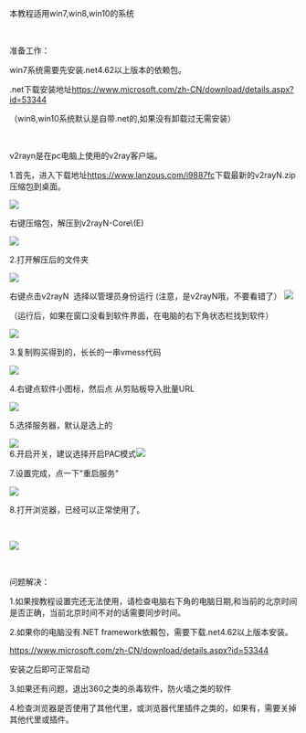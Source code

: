 <p>
	本教程适用win7,win8,win10的系统
</p>
<p>
	<br />
</p>
<p>
	准备工作：
</p>
<p>
	win7系统需要先安装.net4.62以上版本的依赖包。
</p>
<p>
	.net下载安装地址<a href="https://www.microsoft.com/zh-CN/download/details.aspx?id=53344" target="_blank">https://www.microsoft.com/zh-CN/download/details.aspx?id=53344</a>
</p>
<p>
	（win8,win10系统默认是自带.net的,如果没有卸载过无需安装）
</p>
<p>
	<br />
</p>
<p>
	v2rayn是在pc电脑上使用的v2ray客户端。
</p>
<p>
	1.首先，进入下载地址<a href="https://ssrr.lanzous.com/i9887fc" target="_blank">https://www.lanzous.com/i9887fc</a>下载最新的v2rayN.zip压缩包到桌面。
</p>
<p>
		<img src="http://jpg.8888888.best/n1.jpg" />
</p>
<p>
	右键压缩包，解压到v2rayN-Core\(E)
</p>
<p>
		<img src="http://jpg.8888888.best/n2.jpg" />
</p>
<p>
	2.打开解压后的文件夹
</p>
<p>
		<img src="http://jpg.8888888.best/n3.jpg" />
</p>
<p>
	右键点击v2rayN&nbsp;&nbsp;选择以管理员身份运行&nbsp;(注意，是v2rayN哦，不要看错了）	<img src="http://jpg.8888888.best/n4.jpg" />
</p>
<p>
	（运行后，如果在窗口没看到软件界面，在电脑的右下角状态栏找到软件）
</p>
<p>
	<img src="http://imglf6.nosdn.127.net/img/ZnNCY2xBcFVWYnZoNHJwaFIwa25MTFhHSUlmZGlOd2RpamIzQ1hVT0ZwV09oSjFzcytBV0RRPT0.png?=imageView&amp;thumbnail=500x0&amp;quality=96&amp;stripmeta=0&amp;type=jpg%7Cwatermark&amp;type=2" />
</p>
<p>
	3.复制购买得到的，长长的一串vmess代码
</p>
<p>
	<img src="http://imglf3.nosdn.127.net/img/ZnNCY2xBcFVWYnY0SzVIRXk5K3dzK2FVRWd0MWhPUDZ1VVhFWisrZ0F3Z3lwRlQ5eXdVRVVRPT0.png?=imageView&amp;thumbnail=500x0&amp;quality=96&amp;stripmeta=0&amp;type=jpg%7Cwatermark&amp;type=2" />
</p>
<p>
	4.右键点软件小图标，然后点&nbsp;从剪贴板导入批量URL
</p>
<p>
	<img src="http://imglf6.nosdn.127.net/img/ZnNCY2xBcFVWYnZoNHJwaFIwa25MQkIvM1RUc0FFTnEwbWNsVm04biszTDZ2T2dmcFgrZTB3PT0.png?=imageView&amp;thumbnail=500x0&amp;quality=96&amp;stripmeta=0&amp;type=jpg%7Cwatermark&amp;type=2" />
</p>
<p>
	5.选择服务器，默认是选上的
</p>
<p>
	<img src="http://imglf6.nosdn.127.net/img/ZnNCY2xBcFVWYnZoNHJwaFIwa25MQWwvb2JZRnJoMHcxRDdyRFhwd1l1aGQwZEo0UnY5d0l3PT0.png?=imageView&amp;thumbnail=500x0&amp;quality=96&amp;stripmeta=0&amp;type=jpg%7Cwatermark&amp;type=2" /><br />
6.开启开关，建议选择开启PAC模式<img src="http://imglf5.nosdn.127.net/img/ZnNCY2xBcFVWYnZoNHJwaFIwa25MQkZwODFkUURyQVVaR3B5L09INE04WDlUUkFFN3NoRXhRPT0.png?=imageView&amp;thumbnail=500x0&amp;quality=96&amp;stripmeta=0&amp;type=jpg%7Cwatermark&amp;type=2" />
</p>
<p>
	7.设置完成，点一下"重启服务"
</p>
<p>
	<img src="http://imglf4.nosdn.127.net/img/ZnNCY2xBcFVWYnZGL3pBT3hEQUtXUGE5QnZQcUhWUU95dklNWnNtYWV6RU1PVDJyclNTTUxnPT0.png?=imageView&amp;thumbnail=500x0&amp;quality=96&amp;stripmeta=0&amp;type=jpg%7Cwatermark&amp;type=2" />
</p>
<p>
	8.打开浏览器，已经可以正常使用了。
</p>
<p>
	<br />
</p>
<p>
	<img src="http://imglf4.nosdn.127.net/img/ZnNCY2xBcFVWYnY0SzVIRXk5K3dzeEFXQnpuTGo4L01kNWwvVmJFbGRpRTl5blc0SWQvcXhRPT0.png?=imageView&amp;thumbnail=500x0&amp;quality=96&amp;stripmeta=0&amp;type=jpg%7Cwatermark&amp;type=2" />
</p>
<p>
	<br />
</p>
<p>
	问题解决：
</p>
<p>
	1.如果按教程设置完还无法使用，请检查电脑右下角的电脑日期,和当前的北京时间是否正确，当前北京时间不对的话需要同步时间。
</p>
<p>
	2.如果你的电脑没有.NET&nbsp;framework依賴包，需要下载.net4.62以上版本安装。
</p>
<p>
	<a href="https://www.microsoft.com/zh-CN/download/details.aspx?id=53344" target="_blank">https://www.microsoft.com/zh-CN/download/details.aspx?id=53344</a>
</p>
<p>
	安装之后即可正常启动
</p>
<p>
	3.如果还有问题，退出360之类的杀毒软件，防火墙之类的软件
</p>
<p>
	4.检查浏览器是否使用了其他代里，或浏览器代里插件之类的，如果有，需要关掉其他代里或插件。
</p>
<p>
	<br />
</p>
<p>
	<br />
</p>
